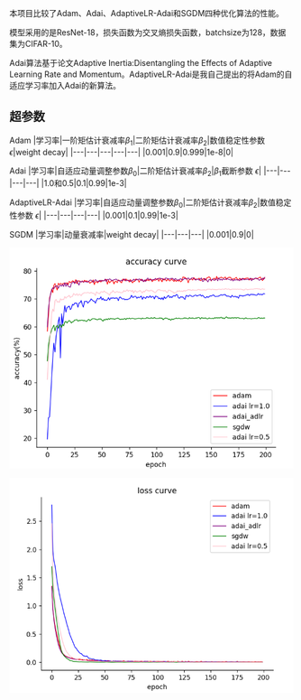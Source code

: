 
本项目比较了Adam、Adai、AdaptiveLR-Adai和SGDM四种优化算法的性能。


模型采用的是ResNet-18，损失函数为交叉熵损失函数，batchsize为128，数据集为CIFAR-10。


Adai算法基于论文Adaptive Inertia:Disentangling the Effects of Adaptive Learning Rate and Momentum。AdaptiveLR-Adai是我自己提出的将Adam的自适应学习率加入Adai的新算法。

## 超参数
Adam
|学习率|一阶矩估计衰减率$\beta_1$|二阶矩估计衰减率$\beta_2$|数值稳定性参数 $\epsilon$|weight decay|
|---|---|---|---|---|
|0.001|0.9|0.999|1e-8|0|

Adai
|学习率|自适应动量调整参数$\beta_0$|二阶矩估计衰减率$\beta_2$|$\beta_1$截断参数 $\epsilon$|
|---|---|---|---|
|1.0和0.5|0.1|0.99|1e-3|

AdaptiveLR-Adai
|学习率|自适应动量调整参数$\beta_0$|二阶矩估计衰减率$\beta_2$|数值稳定性参数 $\epsilon$|
|---|---|---|---|
|0.001|0.1|0.99|1e-3|

SGDM
|学习率|动量衰减率|weight decay|
|---|---|---|
|0.001|0.9|0|

![img.png](img.png)

![img_1.png](img_1.png)
